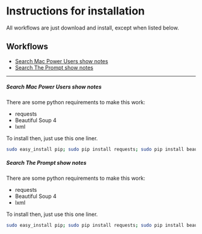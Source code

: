 # Instructions for installation

All workflows are just download and install, except when listed below.

## Workflows

* [Search Mac Power Users show notes](#searchmacpowerusersshownotes)
* [Search The Prompt show notes](#searchthepromptshownotes)

- - -

##### Search Mac Power Users show notes

There are some python requirements to make this work:
* requests
* Beautiful Soup 4
* lxml

To install then, just use this one liner.

```bash
sudo easy_install pip; sudo pip install requests; sudo pip install beautifulsoup4; sudo pip install lxml
```

##### Search The Prompt show notes

There are some python requirements to make this work:
* requests
* Beautiful Soup 4
* lxml

To install then, just use this one liner.

```bash
sudo easy_install pip; sudo pip install requests; sudo pip install beautifulsoup4; sudo pip install lxml
```